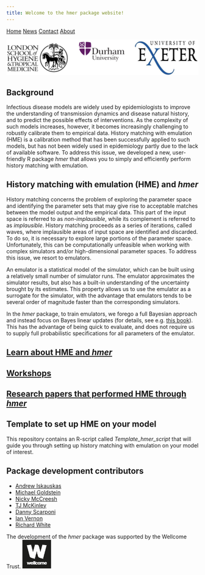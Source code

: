 ```yaml
---
title: Welcome to the hmer package website! 
---
```


<div class="topnav">
  <a class="active" href="#home">Home</a>
  <a href="#news">News</a>
  <a href="#contact">Contact</a>
  <a href="#about">About</a>
</div>

![logos](logos.PNG)

## Background 
Infectious disease models are widely used by epidemiologists to improve the understanding of transmission dynamics and disease natural history, and to predict the possible effects of interventions. As the complexity of such models increases, however, it becomes increasingly challenging to robustly calibrate them to empirical data. History matching with emulation (HME) is a calibration method that has been successfully applied to such models, but has not been widely used in epidemiology partly due to the lack of available software. To address this issue, we developed a new, user-friendly R package _hmer_ that allows you to simply and efficiently perform history matching with emulation.


## History matching with emulation (HME) and _hmer_  

History matching concerns the problem of exploring the parameter space and identifying the parameter sets that may give rise to acceptable matches between the model output and the empirical data. This part of the input space is referred to as _non-implausible_, while its complement is referred to as _implausible_. History matching proceeds as a series of iterations, called waves, where implausible areas of input space are identified and discarded. To do so, it is necessary to explore large portions of the parameter space. Unfortunately, this can be computationally unfeasible when working with complex simulators and/or high-dimensional parameter spaces. To address this issue, we resort to emulators.

An emulator is a statistical model of the simulator, which can be built using a relatively small number of simulator runs. The emulator approximates the simulator results, but also has a built-in understanding of the uncertainty brought by its estimates. This property allows us to use the emulator as a surrogate for the simulator, with the advantage that emulators tends to be several order of magnitude faster than the corresponding simulators.

In the _hmer_ package, to train emulators, we forego a full Bayesian approach and instead focus on Bayes linear updates (for details, see e.g. [this book](https://onlinelibrary.wiley.com/doi/book/10.1002/9780470065662)). This has the advantage of being quick to evaluate, and does not require us to supply full probabilistic specifications for all parameters of the emulator.

## [Learn about HME and _hmer_](https://hmer-package.github.io/website/learning_resources)  


## [Workshops](https://hmer-package.github.io/website/24may2022workshop) 


## [Research papers that performed HME through _hmer_](https://hmer-package.github.io/website/papers)


## Template to set up HME on your model 
This repository contains an R-script called _Template_hmer_script_ that will guide you through setting up history matching with emulation on your model of interest.


## Package development contributors 

- [Andrew Iskauskas](https://www.durham.ac.uk/staff/andrew-iskauskas/)
- [Michael Goldstein](https://www.durham.ac.uk/staff/michael-goldstein/)
- [Nicky McCreesh](https://www.lshtm.ac.uk/aboutus/people/mccreesh.nicky)
- [TJ McKinley](https://emps.exeter.ac.uk/mathematics/staff/tm389)
- [Danny Scarponi](https://www.lshtm.ac.uk/aboutus/people/scarponi.danny)
- [Ian Vernon](https://www.durham.ac.uk/staff/i-r-vernon/)
- [Richard White](https://www.lshtm.ac.uk/aboutus/people/white.richard)

The development of the _hmer_ package was supported by the Wellcome Trust. <img src="wellcome_trust.png" width="75">
